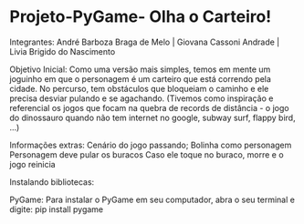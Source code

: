 # Projeto-PyGame- Olha o Carteiro!

Integrantes: André Barboza Braga de Melo | Giovana Cassoni Andrade  | Livia Brigido do Nascimento


Objetivo Inicial: Como uma versão mais simples, temos em mente um joguinho em que o personagem é um carteiro que está correndo pela cidade. No percurso, tem obstáculos que bloqueiam o caminho e ele precisa desviar pulando e se agachando. (Tivemos como inspiração e referencial os jogos que focam na quebra de records de distância - o jogo do dinossauro quando não tem internet no google, subway surf, flappy bird, ...)


Informações extras:
Cenário do jogo passando;
Bolinha como personagem
Personagem deve pular os buracos
Caso ele toque no buraco, morre e o jogo reinicia


Instalando bibliotecas:

PyGame:
Para instalar o PyGame em seu computador, abra o seu terminal e digite: 
pip install pygame